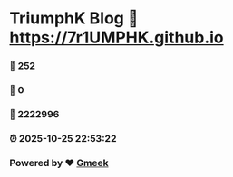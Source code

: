 # TriumphK Blog :link: https://7r1UMPHK.github.io 
### :page_facing_up: [252](https://7r1UMPHK.github.io/tag.html) 
### :speech_balloon: 0 
### :hibiscus: 2222996 
### :alarm_clock: 2025-10-25 22:53:22 
### Powered by :heart: [Gmeek](https://github.com/Meekdai/Gmeek)
